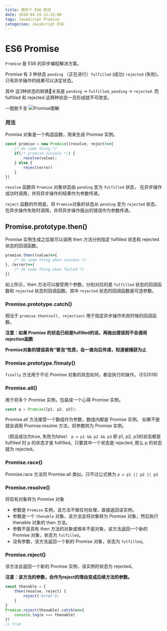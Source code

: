 ```yaml
---
title: 想开个 ES6 的坑
date: 2018-04-20 21:32:00
tags: JavaScript Promise
categories: JavaScript ES6
---
```


# ES6 Promise

`Promise` 是 ES6 的异步编程解决方案。

Promise 有 3 种状态 `pending` （正在进行）`fulfilled` (成功) `rejected` (失败)。 只有异步操作的结果可以决定状态。

其中 这3种状态的转换关系是 `pending` -> `fulfilled`, `pending` -> `rejected`. 而 fulfilled 和 rejected 这两种状态一旦形成就不可改变。

一图胜千言
![Promise图解](promise.png)

### 用法

Promise 对象是一个构造函数，用来生成 Promise 实例。

```JavaScript
const promise = new Promise((resolve, reject)=>{
    /* do some thing */
    if(/* promise success */) {
        resolve(value);
    } else {
        reject(error)
    }
})
```

`resolve` 函数将 `Promise` 对象状态由 `pending` 变为 `fulfilled` 状态， 在异步操作成功时调用，并将异步操作的结果作为参数传递。

`reject` 函数的作用是，将 `Promise`对象的状态从 `pending` 变为 `rejected` 状态，在异步操作失败时调用，并将异步操作报出的错误作为参数传递。

## Promise.prototype.then()
Promise 实例生成之后就可以调用 then 方法分别指定 fulfilled 状态和 rejected 状态的回调函数。

```JavaScript
promise.then((value)=>{
    /* do some thing when success */
}, (error)=>{
    /* do some thing when failed */
})
```
如上所示，then 方法可以接受两个参数，分别对应的是 `fulfilled` 状态的回调函数和 `rejected` 状态的回调函数。其中 `rejected` 状态的回调函数是可选参数。

### Promise.prototype.catch()
相当于 `promise.then(null, rejection)` 用于指定异步操作失败时候的回调函数。

**注意：如果 Promise 的状态已经是fulfilled的话，再抛出错误则不会调用 rejection函数**

**Promise对象的错误具有“冒泡”性质，会一直向后传递，知道被捕获为止**

### Promise.prototype.finnaly()
`finally` 方法用于不论 Promise 对象的状态如何，都会执行的操作。（ES2018)

### Promise.all()
用于将多个 Promise 实例，包装成一个心得 Promise 实例。

```JavaScript
const p = Promise([p1, p2, p3]);
```
Promise.all 方法接受一个数组作为参数，数组内都是 Promise 实例。 如果不是就会调用 Promise.resolve 方法，将参数转为 Promise 实例。

（假设成功为true, 失败为false）
`p = p1 && p2 && p3` 即 p1, p2, p3的状态都是 fulfilled 时 p 的状态才是 fulfilled。只要其中一个状态是 rejected, 那么 p 的状态就为 rejected。

### Promise.race()
Promise.race 方法同 Promise.all 类似。只不过公式换为 `p = p1 || p2 || p3`

### Promise.resolve()
将现有对象转为 Promise 对象
* 参数是 `Promise` 实例，该方法不做任何处理，直接返回该实例。
* 参数是一个 `thenable` 对象，该方法会将对象转为 Promise 对象，然后执行 thenable 对象的 then 方法。
* 参数不是具有 then 方法的对象或根本不是对象，该方法返回一个新的 Promise 对象，状态为 `fulfilled`。
* 没有参数，该方法返回一个新的 Promise 对象，状态为 `fulfilled`。

### Promise.reject()
该方法会返回一个新的 Promise 实例，该实例的状态为 rejected。

**注意：该方法的参数，会作为reject的理由变成后续方法的参数。**

```JavaScript
const thenable = {
    then(resolve, reject) {
        reject('error');
    }
}
Promise.reject(thenable).catch(e=>{
    console.log(e === thenable)
})
// true
```